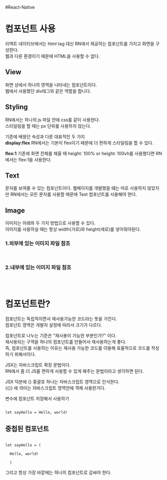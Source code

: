 #React-Native

# 컴포넌트 사용

리액트 네이티브에서는 html tag 대신 RN에서 제공하는 컴포넌트를 가지고 화면을 구성한다.<br>
웹과 다른 환경이기 때문에 HTML을 사용할 수 없다.<br>

## View 
화면 상에서 하나의 영역을 나타내는 컴포넌트이다.<br>
웹에서 사용했던 div태그와 같은 역할을 합니다.<br>

## Styling
RN에서는 하나의 js 파일 안에 css를 같이 사용한다.<br>
스타일링을 할 때는 px 단위를 사용하지 않는다.<br>

기존에 배웠던 속성과 다른 대표적인 두 가지<br>
<strong>display:flex</strong>
RN에서는 기본이 flex이기 때문에 더 편하게 스타일링을 할 수 있다.<br>

<strong>flex:1</strong>
기존에 화면 전체를 채울 때 height: 100% or height: 100vh를 사용했다면 RN에서는 flex:1을 사용한다.<br>

## Text
문자를 보여줄 수 있는 컴포넌트이다. 웹페이지를 개발했을 떄는 따로 사용하지 않았지만 RN에서는 모든 문자를 사용할 때문에 Text 컴포넌트를 사용해야 한다.

## Image
이미지는 아래와 두 가지 방법으로 사용할 수 있다.<br>
이미지를 사용하실 때는 항상 width(가로)와 height(세로)를 넣어줘야된다.<br>

### 1.외부에 있는 이미지 파일 참조
<pre><code>
<Image 
	style={{ ... }}
	source={{uri: "이미지 주소"}}
/>
</code></pre>
### 2.내부에 있는 이미지 파일 참조
<pre><code>
<Image
	source={require("이미지 경로")}
	/>
	</code></pre>
# 컴포넌트란?
컴포넌트는 독립적이면서 재사용가능한 코드라는 뜻을 가진다.<br>
컴포넌트 영역은 개발자 설정에 따라서 크기가 다르다.<br>

컴포넌트로 나누는 기준은 "재사용이 가능한 부분인가?" 이다.<br>
재사용되는 구역을 하나의 컴포넌트를 만들어서 재사용하는게 좋다.<br>
즉, 컴포넌트를 사용하는 이유는 재사용 가능한 코드를 이용해 효율적으로 코드를 작성하기 위해서이다.<br>

JSX는 자바스크립트 확장 문법이다.<br>
RN에서 좀 더 JS를 편하게 사용할 수 있게 해주는 문법이라고 생각하면 된다.<br>

JSX 덕분에 {} 중괄호 하나는 자바스크립트 영역으로 인식한다.<br>
{{}} 에 의미는 자바스크립트 영역안에 객체 사용한거다.<br>

변수에 컴포넌트 저장해서 사용하기<br>
<pre><code>
let sayHello = <Text>Hello, world!</Text>
</code></pre>

## 중첩된 컴포넌트
<pre><code>
let sayHello = (
<View>
  <Text>Hello, world!</Text>
</View>
  )
</code></pre>

그리고 항상 가장 바깥에는 하나의 컴포넌트로 감싸야 한다.

